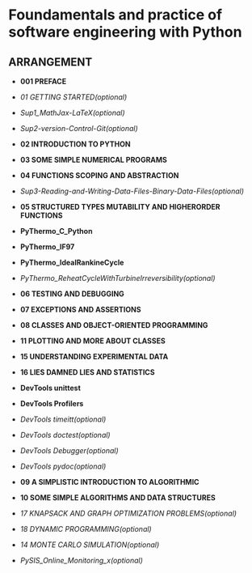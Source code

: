 
# Foundamentals and practice of software engineering with Python

## ARRANGEMENT

* **001 PREFACE**

* *01 GETTING STARTED(optional)*

* *Sup1_MathJax-LaTeX(optional)*

* *Sup2-version-Control-Git(optional)*

* **02 INTRODUCTION TO PYTHON**

* **03 SOME SIMPLE NUMERICAL PROGRAMS**

* **04 FUNCTIONS SCOPING AND ABSTRACTION**

* *Sup3-Reading-and-Writing-Data-Files-Binary-Data-Files(optional)*

* **05 STRUCTURED TYPES MUTABILITY AND HIGHERORDER FUNCTIONS**

* **PyThermo_C_Python**

* **PyThermo_IF97**

* **PyThermo_IdealRankineCycle**

* *PyThermo_ReheatCycleWithTurbineIrreversibility(optional)*

* **06 TESTING AND DEBUGGING**

* **07 EXCEPTIONS AND ASSERTIONS**

* **08 CLASSES AND OBJECT-ORIENTED PROGRAMMING**

* **11 PLOTTING AND MORE ABOUT CLASSES**

* **15 UNDERSTANDING EXPERIMENTAL DATA**

* **16 LIES DAMNED LIES AND STATISTICS**

* **DevTools unittest**

* **DevTools Profilers**

* *DevTools timeitt(optional)*

* *DevTools doctest(optional)*

* *DevTools Debugger(optional)*

* *DevTools pydoc(optional)*

* **09 A SIMPLISTIC INTRODUCTION TO ALGORITHMIC**

* **10 SOME SIMPLE ALGORITHMS AND DATA STRUCTURES**

* *17 KNAPSACK AND GRAPH OPTIMIZATION PROBLEMS(optional)*

* *18 DYNAMIC PROGRAMMING(optional)*

* *14 MONTE CARLO SIMULATION(optional)*

* *PySIS_Online_Monitoring_x(optional)*



